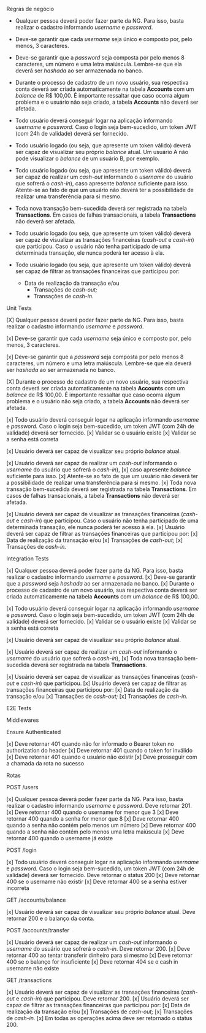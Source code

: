 Regras de negócio

- Qualquer pessoa deverá poder fazer parte da NG. Para isso, basta realizar o cadastro informando _username_ e _password_.

- Deve-se garantir que cada _username_ seja único e composto por, pelo menos, 3 caracteres.

- Deve-se garantir que a _password_ seja composta por pelo menos 8 caracteres, um número e uma letra maiúscula. Lembre-se que ela deverá ser _hashada_ ao ser armazenada no banco.

- Durante o processo de cadastro de um novo usuário, sua respectiva conta deverá ser criada automaticamente na tabela **Accounts** com um _balance_ de R$ 100,00. É importante ressaltar que caso ocorra algum problema e o usuário não seja criado, a tabela **Accounts** não deverá ser afetada.

- Todo usuário deverá conseguir logar na aplicação informando _username_ e _password._ Caso o login seja bem-sucedido, um token JWT (com 24h de validade) deverá ser fornecido.

- Todo usuário logado (ou seja, que apresente um token válido) deverá ser capaz de visualizar seu próprio _balance_ atual. Um usuário A não pode visualizar o _balance_ de um usuário B, por exemplo.

- Todo usuário logado (ou seja, que apresente um token válido) deverá ser capaz de realizar um _cash-out_ informando o _username_ do usuário que sofrerá o _cash-in_), caso apresente _balance_ suficiente para isso. Atente-se ao fato de que um usuário não deverá ter a possibilidade de realizar uma transferência para si mesmo.

- Toda nova transação bem-sucedida deverá ser registrada na tabela **Transactions**. Em casos de falhas transacionais, a tabela **Transactions** não deverá ser afetada.

- Todo usuário logado (ou seja, que apresente um token válido) deverá ser capaz de visualizar as transações financeiras (_cash-out_ e _cash-in_) que participou. Caso o usuário não tenha participado de uma determinada transação, ele nunca poderá ter acesso à ela.

- Todo usuário logado (ou seja, que apresente um token válido) deverá ser capaz de filtrar as transações financeiras que participou por:
  - Data de realização da transação e/ou
    - Transações de _cash-out;_
    - Transações de _cash-in._

Unit Tests

[X] Qualquer pessoa deverá poder fazer parte da NG. Para isso, basta realizar o cadastro informando _username_ e _password_.

[x] Deve-se garantir que cada _username_ seja único e composto por, pelo menos, 3 caracteres.

[x] Deve-se garantir que a _password_ seja composta por pelo menos 8 caracteres, um número e uma letra maiúscula. Lembre-se que ela deverá ser _hashada_ ao ser armazenada no banco.

[X] Durante o processo de cadastro de um novo usuário, sua respectiva conta deverá ser criada automaticamente na tabela **Accounts** com um _balance_ de R$ 100,00. É importante ressaltar que caso ocorra algum problema e o usuário não seja criado, a tabela **Accounts** não deverá ser afetada.

[x] Todo usuário deverá conseguir logar na aplicação informando _username_ e _password._ Caso o login seja bem-sucedido, um token JWT (com 24h de validade) deverá ser fornecido.
[x] Validar se o usuário existe
[x] Validar se a senha está correta

[x] Usuário deverá ser capaz de visualizar seu próprio _balance_ atual.

[x] Usuário deverá ser capaz de realizar um _cash-out_ informando o _username_ do usuário que sofrerá o _cash-in_),
[x] caso apresente _balance_ suficiente para isso.
[x] Atente-se ao fato de que um usuário não deverá ter a possibilidade de realizar uma transferência para si mesmo.
[x] Toda nova transação bem-sucedida deverá ser registrada na tabela **Transactions**. Em casos de falhas transacionais, a tabela **Transactions** não deverá ser afetada.

[x] Usuário deverá ser capaz de visualizar as transações financeiras (_cash-out_ e _cash-in_) que participou. Caso o usuário não tenha participado de uma determinada transação, ele nunca poderá ter acesso à ela.
[x] Usuário deverá ser capaz de filtrar as transações financeiras que participou por:
[x] Data de realização da transação e/ou
[x] Transações de _cash-out;_
[x] Transações de _cash-in._

Integration Tests

[x] Qualquer pessoa deverá poder fazer parte da NG. Para isso, basta realizar o cadastro informando _username_ e _password_.
[x] Deve-se garantir que a _password_ seja _hashada_ ao ser armazenada no banco.
[x] Durante o processo de cadastro de um novo usuário, sua respectiva conta deverá ser criada automaticamente na tabela **Accounts** com um _balance_ de R$ 100,00.

[x] Todo usuário deverá conseguir logar na aplicação informando _username_ e _password._ Caso o login seja bem-sucedido, um token JWT (com 24h de validade) deverá ser fornecido.
[x] Validar se o usuário existe
[x] Validar se a senha está correta

[x] Usuário deverá ser capaz de visualizar seu próprio _balance_ atual.

[x] Usuário deverá ser capaz de realizar um _cash-out_ informando o _username_ do usuário que sofrerá o _cash-in_),
[x] Toda nova transação bem-sucedida deverá ser registrada na tabela **Transactions**.

[x] Usuário deverá ser capaz de visualizar as transações financeiras (_cash-out_ e _cash-in_) que participou.
[x] Usuário deverá ser capaz de filtrar as transações financeiras que participou por:
[x] Data de realização da transação e/ou
[x] Transações de _cash-out;_
[x] Transações de _cash-in._

E2E Tests

Middlewares

Ensure Authenticated

[x] Deve retornar 401 quando não for informado o Bearer token no authorization do header
[x] Deve retornar 401 quando o token for inválido
[x] Deve retornar 401 quando o usuário não existir
[x] Deve prosseguir com a chamada da rota no sucesso

Rotas

POST /users

[x] Qualquer pessoa deverá poder fazer parte da NG. Para isso, basta realizar o cadastro informando _username_ e _password_. Deve retornar 201.
[x] Deve retornar 400 quando o username for menor que 3
[x] Deve retornar 400 quando a senha for menor que 8
[x] Deve retornar 400 quando a senha não contém pelo menos um número
[x] Deve retornar 400 quando a senha não contém pelo menos uma letra maiúscula
[x] Deve retornar 400 quando o username já existe

POST /login

[x] Todo usuário deverá conseguir logar na aplicação informando _username_ e _password._ Caso o login seja bem-sucedido, um token JWT (com 24h de validade) deverá ser fornecido. Deve retornar o status 200
[x] Deve retornar 400 se o username não existir
[x] Deve retornar 400 se a senha estiver incorreta

GET /accounts/balance

[x] Usuário deverá ser capaz de visualizar seu próprio _balance_ atual. Deve retornar 200 e o balanço da conta.

POST /accounts/transfer

[x] Usuário deverá ser capaz de realizar um _cash-out_ informando o _username_ do usuário que sofrerá o _cash-in_. Deve retornar 200.
[x] Deve retornar 400 ao tentar transferir dinheiro para si mesmo
[x] Deve retornar 400 se o balanço for insuficiente
[x] Deve retornar 404 se o cash in username não existe

GET /transactions

[x] Usuário deverá ser capaz de visualizar as transações financeiras (_cash-out_ e _cash-in_) que participou. Deve retornar 200.
[x] Usuário deverá ser capaz de filtrar as transações financeiras que participou por:
[x] Data de realização da transação e/ou
[x] Transações de _cash-out;_
[x] Transações de _cash-in._
[x] Em todas as operações acima deve ser retornado o status 200.
